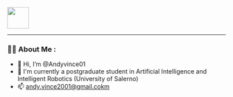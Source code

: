 <div align="left">
  <img src="https://www.1law.com/wp-content/uploads/2016/08/docubot.gif" height = 50/>
</div>

---

### :man_technologist: About Me :

- 👋 Hi, I’m @Andyvince01
- 🌱 I'm currently a postgraduate student in Artificial Intelligence and Intelligent Robotics (University of Salerno)
- 📫 andy.vince2001@gmail.cokm
